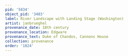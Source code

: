 ```yaml
---
pid: '5834'
object_pid: '3483'
label: River Landscape with Landing Stage (Washington)
artist: janbrueghel
provenance_date: 18th century
provenance_location: Edgware
provenance_text: Duke of Chandos, Cannons House
collection: provenance
order: '1024'
---
```

